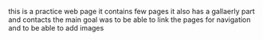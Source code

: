 this is a practice web page 
it contains few pages
it also has a gallaerly part and contacts
the main goal was to be able to link the pages for navigation and to be able to add images
